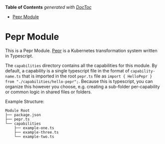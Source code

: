 <!-- START doctoc generated TOC please keep comment here to allow auto update -->
<!-- DON'T EDIT THIS SECTION, INSTEAD RE-RUN doctoc TO UPDATE -->
**Table of Contents**  *generated with [DocToc](https://github.com/thlorenz/doctoc)*

- [Pepr Module](#pepr-module)

<!-- END doctoc generated TOC please keep comment here to allow auto update -->

# Pepr Module

This is a Pepr Module. [Pepr](https://github.com/defenseunicorns/pepr) is a Kubernetes transformation system
written in Typescript.

The `capabilities` directory contains all the capabilities for this module. By default,
a capability is a single typescript file in the format of `capability-name.ts` that is
imported in the root `pepr.ts` file as `import { HelloPepr } from "./capabilities/hello-pepr";`.
Because this is typescript, you can organize this however you choose, e.g. creating a sub-folder
per-capability or common logic in shared files or folders.

Example Structure:

```
Module Root
├── package.json
├── pepr.ts
└── capabilities
    ├── example-one.ts
    ├── example-three.ts
    └── example-two.ts
```
